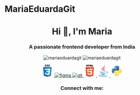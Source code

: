# MariaEduardaGit
<h1 align="center">Hi 👋, I'm Maria</h1>
<h3 align="center">A passionate frontend developer from India</h3>

<div align="center">
<img height="180em" src="https://github-readme-stats.vercel.app/api?username=mariaeduardagit&show_icons=true&locale=en&theme=dark&title_color=ff00ff&border_color=ff00ff" alt="mariaeduardagit"/>
<img height="180em" src="https://github-readme-stats.vercel.app/api/top-langs?username=mariaeduardagit&show_icons=true&locale=en&layout=compact&theme=dark&title_color=ff00ff&border_color=ff00ff" alt="mariaeduardagit"/> 
</div>

<p align="center"> <a href="https://www.w3schools.com/css/" target="_blank" rel="noreferrer"> <img src="https://raw.githubusercontent.com/devicons/devicon/master/icons/css3/css3-original-wordmark.svg" alt="css3" width="40" height="40"/> </a> <a href="https://www.figma.com/" target="_blank" rel="noreferrer"> <img src="https://www.vectorlogo.zone/logos/figma/figma-icon.svg" alt="figma" width="40" height="40"/> </a> <a href="https://git-scm.com/" target="_blank" rel="noreferrer"> <img src="https://www.vectorlogo.zone/logos/git-scm/git-scm-icon.svg" alt="git" width="40" height="40"/> </a> <a href="https://www.w3.org/html/" target="_blank" rel="noreferrer"> <img src="https://raw.githubusercontent.com/devicons/devicon/master/icons/html5/html5-original-wordmark.svg" alt="html5" width="40" height="40"/> </a> <a href="https://www.java.com" target="_blank" rel="noreferrer"> <img src="https://raw.githubusercontent.com/devicons/devicon/master/icons/java/java-original.svg" alt="java" width="40" height="40"/> </a> <a href="https://www.python.org" target="_blank" rel="noreferrer"> <img src="https://raw.githubusercontent.com/devicons/devicon/master/icons/python/python-original.svg" alt="python" width="40" height="40"/> </a> </p>

<h3 align="center">Connect with me:</h3>

<p align="left">
</p>
